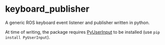 # keyboard_publisher
A generic ROS keyboard event listener and publisher written in python.

At time of writing, the package requires [PyUserInput](https://github.com/PyUserInput/PyUserInput) to be installed (use `pip install PyUserInput`).
